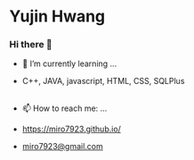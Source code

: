 # Yujin Hwang
### Hi there 👋

<!--
**miro7923/miro7923** is a ✨ _special_ ✨ repository because its `README.md` (this file) appears on your GitHub profile.

Here are some ideas to get you started:

- 🔭 I’m currently working on ...
- 👯 I’m looking to collaborate on ...
- 🤔 I’m looking for help with ...
- 💬 Ask me about ...
- 😄 Pronouns: ...
- ⚡ Fun fact: ...
-->

- 🌱 I’m currently learning ...
-   C++, JAVA, javascript, HTML, CSS, SQLPlus<br><br>

- 📫 How to reach me: ...
-   https://miro7923.github.io/<br>
-   miro7923@gmail.com
